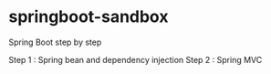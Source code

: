 # springboot-sandbox
Spring Boot step by step

Step 1 : Spring bean and dependency injection
Step 2 : Spring MVC
